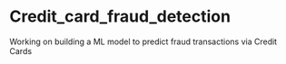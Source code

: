 # Credit_card_fraud_detection
Working on building a ML model to predict fraud transactions via Credit Cards
